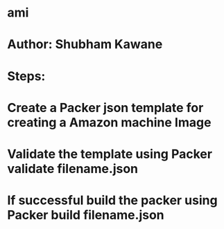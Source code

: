 # ami
# Author: Shubham Kawane

# Steps: 

# Create a Packer json template for creating a Amazon machine Image

# Validate the template using Packer validate filename.json

# If successful build the packer using  Packer build filename.json

